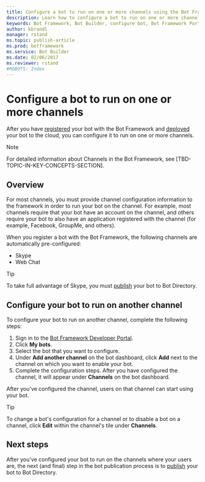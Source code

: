 ```yaml
---
title: Configure a bot to run on one or more channels using the Bot Framework Portal | Microsoft Docs
description: Learn how to configure a bot to run on one or more channels by using the Bot Framework Portal.
keywords: Bot Framework, Bot Builder, configure bot, Bot Framework Portal, channel, configure
author: kbrandl
manager: rstand
ms.topic: publish-article
ms.prod: botframework
ms.service: Bot Builder
ms.date: 02/06/2017
ms.reviewer: rstand
#ROBOTS: Index
---
```


# Configure a bot to run on one or more channels

After you have [registered](bot-framework-publish-register.md) your bot with the Bot Framework and [deployed](bot-framework-publish-deploy.md) your bot to the cloud, 
you can configure it to run on one or more channels. 

> [!NOTE]
> For detailed information about Channels in the Bot Framework, see [TBD-TOPIC-IN-KEY-CONCEPTS-SECTION].

## Overview
For most channels, you must provide channel configuration information to the framework in order to run your bot on the channel. 
For example, most channels require that your bot have an account on the channel, and others require your bot to 
also have an application registered with the channel (for example, Facebook, GroupMe, and others).

When you register a bot with the Bot Framework, the following channels are automatically pre-configured:

- Skype
- Web Chat

> [!TIP]
> To take full advantage of Skype, you must [publish](bot-framework-publish-add-to-directory.md) your bot to Bot Directory.

## Configure your bot to run on another channel

To configure your bot to run on another channel, complete the following steps:

1. Sign in to the <a href="https://dev.botframework.com" target="_blank">Bot Framework Developer Portal</a>.
2. Click **My bots**. 
3. Select the bot that you want to configure.
4. Under **Add another channel** on the bot dashboard, click **Add** next to the channel on which you want to enable your bot.
5. Complete the configuration steps. After you have configured the channel, it will appear under **Channels** on the bot dashboard. 

After you've configured the channel, users on that channel can start using your bot.

> [!TIP]
> To change a bot's configuration for a channel or to disable a bot on a channel, click **Edit** within the channel's tile under **Channels**. 

## Next steps

After you've configured your bot to run on the channels where your users are, the next (and final) step in the bot publication process is to [publish](bot-framework-publish-add-to-directory.md) your bot to Bot Directory. 





